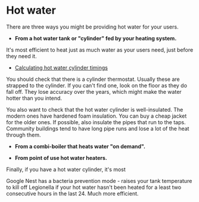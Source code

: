 # Hot water

There are three ways you might be providing hot water for your users.

- **From a hot water tank or "cylinder" fed by your heating system.**

It's most efficient to heat just as much water as your users need, just before they need it.  

- [Calculating hot water cylinder timings](https://heatingcalculators.com/liquid-heating-calculators/calculate-the-time-required-to-heat-a-volume-of-water/)

You should check that there is a cylinder thermostat.  Usually these are strapped to the cylinder.  If you can't find one, look on the floor as they do fall off.  They lose accuracy over the years, which might make the water hotter than you intend. 

You also want to check that the hot water cylinder is well-insulated.  The modern ones have hardened foam insulation.  You can buy a cheap jacket for the older ones.  If possible, also insulate the pipes that run to the taps.  Community buildings tend to have long pipe runs and lose a lot of the heat through them.  


- **From a combi-boiler that heats water "on demand".**

- **From point of use hot water heaters.**





Finally, if you have a hot water cylinder, it's most 

Google Nest has a bacteria prevention mode - raises your tank temperature to kill off Legionella if your hot water hasn't been heated for a least two consecutive hours in the last 24.  Much more efficient.
